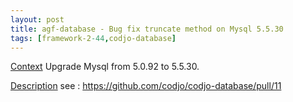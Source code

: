 ```yaml
---
layout: post
title: agf-database - Bug fix truncate method on Mysql 5.5.30
tags: [framework-2-44,codjo-database]
---
```

<u>Context</u>
Upgrade Mysql from 5.0.92 to 5.5.30.

<u>Description</u>
see : https://github.com/codjo/codjo-database/pull/11
